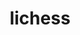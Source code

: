 ---
logohandle: lichess
sort: lichess
title: lichess
twitter: https://x.com/lichess
website: https://lichess.org/
youtube: https://youtube.com/channel/UCr6RfQga70yMM9-nuzAYTsA
---